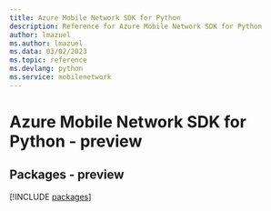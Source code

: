 ```yaml
---
title: Azure Mobile Network SDK for Python
description: Reference for Azure Mobile Network SDK for Python
author: lmazuel
ms.author: lmazuel
ms.data: 03/02/2023
ms.topic: reference
ms.devlang: python
ms.service: mobilenetwork
---
```

# Azure Mobile Network SDK for Python - preview
## Packages - preview
[!INCLUDE [packages](mobile-network-index.md)]